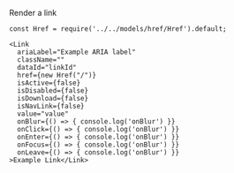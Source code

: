 Render a link

    const Href = require('../../models/href/Href').default;
    
    <Link
      ariaLabel="Example ARIA label"
      className=""
      dataId="linkId"
      href={new Href("/")}
      isActive={false}
      isDisabled={false}
      isDownload={false}
      isNavLink={false}
      value="value"
      onBlur={() => { console.log('onBlur') }}
      onClick={() => { console.log('onBlur') }}
      onEnter={() => { console.log('onBlur') }}
      onFocus={() => { console.log('onBlur') }}
      onLeave={() => { console.log('onBlur') }}
    >Example Link</Link>